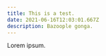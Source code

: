 ```yaml
---
title: This is a test.
date: 2021-06-16T12:03:01.667Z
description: Bazoople gonga.
---
```

Lorem ipsum.